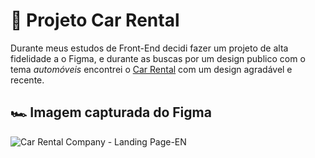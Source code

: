 # 🚀 Projeto Car Rental

Durante meus estudos de Front-End decidi fazer um projeto de alta fidelidade a o Figma, e durante as buscas por um design publico com o tema *automóveis* encontrei o [Car Rental](https://www.figma.com/file/VbQKFNWzZqETk4MzcOIEWj/Car-Rental-Website-%7C-Free-Landing-Page-(Community)?type=design&node-id=46-464&mode=design&t=jfRu54ilt9uQWfLt-0) com um design agradável e recente.

## 🏎️ Imagem capturada do Figma
![Car Rental Company - Landing Page-EN](https://github.com/aleRibeiro0209/projeto-landingPage-car/assets/75389955/26912d4e-8c2d-4beb-905b-4882f0a11f90)
